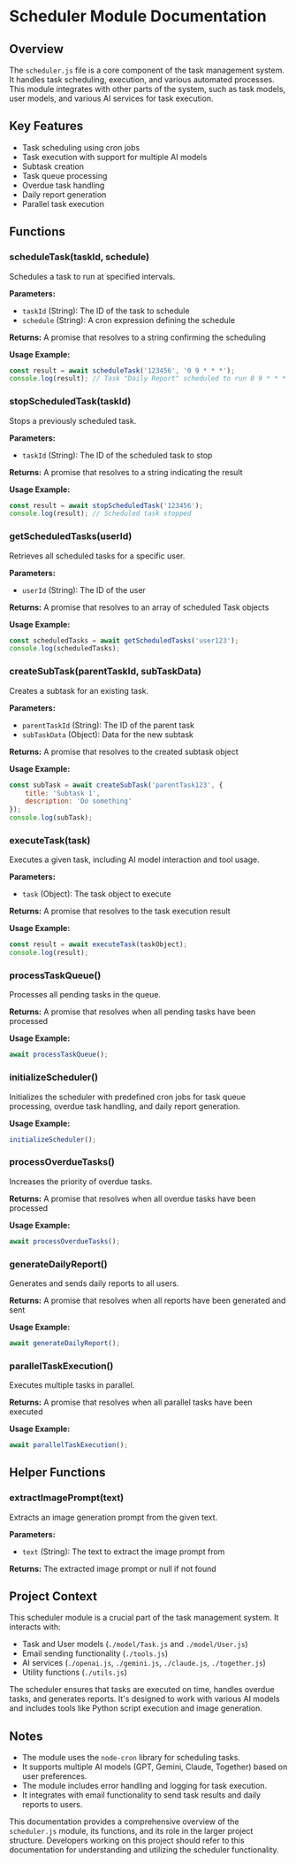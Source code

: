# Scheduler Module Documentation

## Overview

The `scheduler.js` file is a core component of the task management system. It handles task
scheduling, execution, and various automated processes. This module integrates with other parts of
the system, such as task models, user models, and various AI services for task execution.

## Key Features

-   Task scheduling using cron jobs
-   Task execution with support for multiple AI models
-   Subtask creation
-   Task queue processing
-   Overdue task handling
-   Daily report generation
-   Parallel task execution

## Functions

### scheduleTask(taskId, schedule)

Schedules a task to run at specified intervals.

**Parameters:**

-   `taskId` (String): The ID of the task to schedule
-   `schedule` (String): A cron expression defining the schedule

**Returns:** A promise that resolves to a string confirming the scheduling

**Usage Example:**

```javascript
const result = await scheduleTask('123456', '0 9 * * *');
console.log(result); // Task "Daily Report" scheduled to run 0 9 * * *
```

### stopScheduledTask(taskId)

Stops a previously scheduled task.

**Parameters:**

-   `taskId` (String): The ID of the scheduled task to stop

**Returns:** A promise that resolves to a string indicating the result

**Usage Example:**

```javascript
const result = await stopScheduledTask('123456');
console.log(result); // Scheduled task stopped
```

### getScheduledTasks(userId)

Retrieves all scheduled tasks for a specific user.

**Parameters:**

-   `userId` (String): The ID of the user

**Returns:** A promise that resolves to an array of scheduled Task objects

**Usage Example:**

```javascript
const scheduledTasks = await getScheduledTasks('user123');
console.log(scheduledTasks);
```

### createSubTask(parentTaskId, subTaskData)

Creates a subtask for an existing task.

**Parameters:**

-   `parentTaskId` (String): The ID of the parent task
-   `subTaskData` (Object): Data for the new subtask

**Returns:** A promise that resolves to the created subtask object

**Usage Example:**

```javascript
const subTask = await createSubTask('parentTask123', {
    title: 'Subtask 1',
    description: 'Do something'
});
console.log(subTask);
```

### executeTask(task)

Executes a given task, including AI model interaction and tool usage.

**Parameters:**

-   `task` (Object): The task object to execute

**Returns:** A promise that resolves to the task execution result

**Usage Example:**

```javascript
const result = await executeTask(taskObject);
console.log(result);
```

### processTaskQueue()

Processes all pending tasks in the queue.

**Returns:** A promise that resolves when all pending tasks have been processed

**Usage Example:**

```javascript
await processTaskQueue();
```

### initializeScheduler()

Initializes the scheduler with predefined cron jobs for task queue processing, overdue task
handling, and daily report generation.

**Usage Example:**

```javascript
initializeScheduler();
```

### processOverdueTasks()

Increases the priority of overdue tasks.

**Returns:** A promise that resolves when all overdue tasks have been processed

**Usage Example:**

```javascript
await processOverdueTasks();
```

### generateDailyReport()

Generates and sends daily reports to all users.

**Returns:** A promise that resolves when all reports have been generated and sent

**Usage Example:**

```javascript
await generateDailyReport();
```

### parallelTaskExecution()

Executes multiple tasks in parallel.

**Returns:** A promise that resolves when all parallel tasks have been executed

**Usage Example:**

```javascript
await parallelTaskExecution();
```

## Helper Functions

### extractImagePrompt(text)

Extracts an image generation prompt from the given text.

**Parameters:**

-   `text` (String): The text to extract the image prompt from

**Returns:** The extracted image prompt or null if not found

## Project Context

This scheduler module is a crucial part of the task management system. It interacts with:

-   Task and User models (`./model/Task.js` and `./model/User.js`)
-   Email sending functionality (`./tools.js`)
-   AI services (`./openai.js`, `./gemini.js`, `./claude.js`, `./together.js`)
-   Utility functions (`./utils.js`)

The scheduler ensures that tasks are executed on time, handles overdue tasks, and generates reports.
It's designed to work with various AI models and includes tools like Python script execution and
image generation.

## Notes

-   The module uses the `node-cron` library for scheduling tasks.
-   It supports multiple AI models (GPT, Gemini, Claude, Together) based on user preferences.
-   The module includes error handling and logging for task execution.
-   It integrates with email functionality to send task results and daily reports to users.

This documentation provides a comprehensive overview of the `scheduler.js` module, its functions,
and its role in the larger project structure. Developers working on this project should refer to
this documentation for understanding and utilizing the scheduler functionality.
